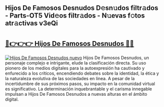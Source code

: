 ## Hijos De Famosos Desnudos D𝚎sn𝚞dos filtr𝚊dos - Parts-OT5 Vid𝚎os filtr𝚊dos - N𝚞evas f𝚘tos atr𝚊ctivas v3eQi

# <h2><a href="http://mb6aqar.tromn.icu/?c=Hijos+De+Famosos+Desnudos">🔗👉👉👉 Hijos De Famosos Desnudos 🔗🔗</a></h2>

[![Hijos De Famosos Desnudos nuevo](https://i.imgur.com/pEAQMta.gif)](http://mb6aqar.tromn.icu/?c=Hijos+De+Famosos+Desnudos)
Hijos De Famosos Desnudos, un personaje complejo e intrigante, elude la clasificación directa. Su uso pionero de los medios digitales para la autoexpresión ha cautivado y enfurecido a los críticos, encendiendo debates sobre la identidad, la ética y la naturaleza evolutiva de las sociedades en línea. A pesar de la incertidumbre de sus próximos pasos, su impacto en la comunidad virtual es significativo. La determinación inquebrantable y el carisma innegable impulsan a Hijos De Famosos Desnudos a nuevas alturas en el ámbito digital.
